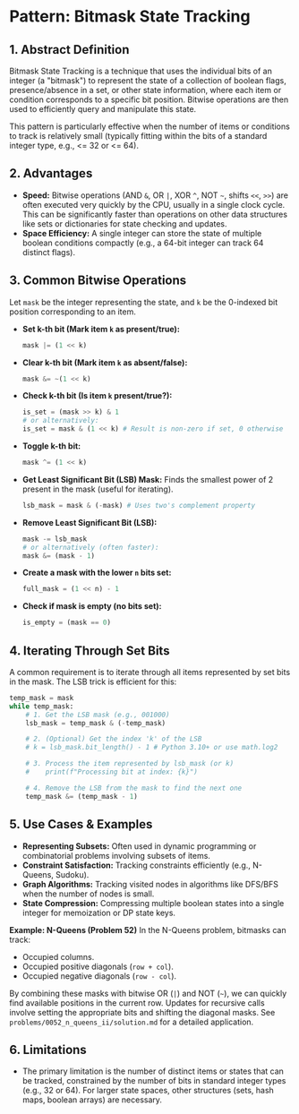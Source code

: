 # Pattern: Bitmask State Tracking

## 1. Abstract Definition

Bitmask State Tracking is a technique that uses the individual bits of an integer (a "bitmask") to represent the state of a collection of boolean flags, presence/absence in a set, or other state information, where each item or condition corresponds to a specific bit position. Bitwise operations are then used to efficiently query and manipulate this state.

This pattern is particularly effective when the number of items or conditions to track is relatively small (typically fitting within the bits of a standard integer type, e.g., <= 32 or <= 64).

## 2. Advantages

*   **Speed:** Bitwise operations (AND `&`, OR `|`, XOR `^`, NOT `~`, shifts `<<`, `>>`) are often executed very quickly by the CPU, usually in a single clock cycle. This can be significantly faster than operations on other data structures like sets or dictionaries for state checking and updates.
*   **Space Efficiency:** A single integer can store the state of multiple boolean conditions compactly (e.g., a 64-bit integer can track 64 distinct flags).

## 3. Common Bitwise Operations

Let `mask` be the integer representing the state, and `k` be the 0-indexed bit position corresponding to an item.

*   **Set k-th bit (Mark item `k` as present/true):**
    ```python
    mask |= (1 << k)
    ```
*   **Clear k-th bit (Mark item `k` as absent/false):**
    ```python
    mask &= ~(1 << k)
    ```
*   **Check k-th bit (Is item `k` present/true?):**
    ```python
    is_set = (mask >> k) & 1
    # or alternatively:
    is_set = mask & (1 << k) # Result is non-zero if set, 0 otherwise
    ```
*   **Toggle k-th bit:**
    ```python
    mask ^= (1 << k)
    ```
*   **Get Least Significant Bit (LSB) Mask:** Finds the smallest power of 2 present in the mask (useful for iterating).
    ```python
    lsb_mask = mask & (-mask) # Uses two's complement property
    ```
*   **Remove Least Significant Bit (LSB):**
    ```python
    mask -= lsb_mask
    # or alternatively (often faster):
    mask &= (mask - 1)
    ```
*   **Create a mask with the lower `n` bits set:**
    ```python
    full_mask = (1 << n) - 1
    ```
*   **Check if mask is empty (no bits set):**
    ```python
    is_empty = (mask == 0)
    ```

## 4. Iterating Through Set Bits

A common requirement is to iterate through all items represented by set bits in the mask. The LSB trick is efficient for this:

```python
temp_mask = mask
while temp_mask:
    # 1. Get the LSB mask (e.g., 001000)
    lsb_mask = temp_mask & (-temp_mask)

    # 2. (Optional) Get the index 'k' of the LSB
    # k = lsb_mask.bit_length() - 1 # Python 3.10+ or use math.log2

    # 3. Process the item represented by lsb_mask (or k)
    #    print(f"Processing bit at index: {k}")

    # 4. Remove the LSB from the mask to find the next one
    temp_mask &= (temp_mask - 1)
```

## 5. Use Cases & Examples

*   **Representing Subsets:** Often used in dynamic programming or combinatorial problems involving subsets of items.
*   **Constraint Satisfaction:** Tracking constraints efficiently (e.g., N-Queens, Sudoku).
*   **Graph Algorithms:** Tracking visited nodes in algorithms like DFS/BFS when the number of nodes is small.
*   **State Compression:** Compressing multiple boolean states into a single integer for memoization or DP state keys.

**Example: N-Queens (Problem 52)**
In the N-Queens problem, bitmasks can track:
*   Occupied columns.
*   Occupied positive diagonals (`row + col`).
*   Occupied negative diagonals (`row - col`).

By combining these masks with bitwise OR (`|`) and NOT (`~`), we can quickly find available positions in the current row. Updates for recursive calls involve setting the appropriate bits and shifting the diagonal masks. See `problems/0052_n_queens_ii/solution.md` for a detailed application.

## 6. Limitations

*   The primary limitation is the number of distinct items or states that can be tracked, constrained by the number of bits in standard integer types (e.g., 32 or 64). For larger state spaces, other structures (sets, hash maps, boolean arrays) are necessary. 